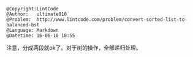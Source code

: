 ```
@Copyright:LintCode
@Author:   ultimate010
@Problem:  http://www.lintcode.com/problem/convert-sorted-list-to-balanced-bst
@Language: Markdown
@Datetime: 16-06-10 10:55
```

注意，分成两段就ok了。对于树的操作，全部递归处理。